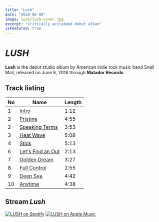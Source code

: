 ```yaml
---
title: "Lush"
date: "2018-06-08"
image: lush/lush-cover.jpg
excerpt: "Critically acclaimed debut album"
isFeatured: true
---
```


# _LUSH_

**Lush** is the debut studio album by American indie rock music band Snail Mail, released on June 8, 2018 through **Matador Records**.

## Track listing

| No  | Name                                                                                           | Length |
| --- | ---------------------------------------------------------------------------------------------- | ------ |
| 1   | [Intro](https://open.spotify.com/track/2SHa6zAkKFXrFEVsWQANaU?si=f76de84cab5b4eca)             | 1:12   |
| 2   | [Pristine](https://open.spotify.com/track/5JX6gZ5mOASumPrU1JbfbV?si=d72a57d71f804317)          | 4:55   |
| 2   | [Speaking Terms](https://open.spotify.com/track/1Sqf9ZH0YZoWx6CrxCKYie?si=7f323c7b8ee64aff)    | 3:53   |
| 3   | [Heat Wave](https://open.spotify.com/track/7B0uWqVjMySfDKhtZghBkO?si=fcba7910a3fd42ee)         | 5:08   |
| 4   | [Stick](https://open.spotify.com/track/2LBCSjOiVztS73s80lYefT?si=d60b238f1b7c4fa8)             | 5:13   |
| 6   | [Let's Find an Out](https://open.spotify.com/track/3OyChCoOtUD2PwDNgHMSLt?si=36325d6bf425417c) | 2:13   |
| 7   | [Golden Dream](https://open.spotify.com/track/57tFTt7bkxQ1vvaPy1kgSF?si=d5771dbf1e374208)      | 3:27   |
| 8   | [Full Control](https://open.spotify.com/track/3VDc9l2LmtiXIpdV2hYLsg?si=056feb0f41a145e0)      | 2:55   |
| 9   | [Deep Sea](https://open.spotify.com/track/2XahOyXiU6o0ODpsINxG0B?si=e047024a50874d15)          | 4:42   |
| 10  | [Anytime](https://open.spotify.com/track/0qK6oUx3O0f1eTwj7hSWQm?si=5e833e4fe9bc4a9c)           | 4:38   |

## Stream _Lush_

[![LUSH on Spotify ](https://icon-library.com/images/spotify-icon-png/spotify-icon-png-15.jpg)](https://open.spotify.com/album/2ZlrWJ4Ev4DhG6mRo5h1AP?si=idEtw4UfSjSNQ3rmSyQ-0Q) [![LUSH on Apple Music ](https://cdn.iconscout.com/icon/free/png-512/itunes-2844877-2365226.png)](https://music.apple.com/us/album/lush/1586493976)
